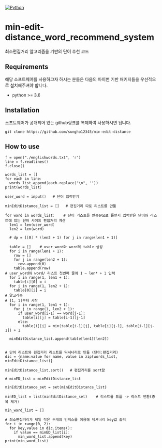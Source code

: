[![Python](https://img.shields.io/badge/Python-Used-blue.svg)](https://shields.io/#/)

# min-edit-distance_word_recommend_system

최소편집거리 알고리즘을 기반의 단어 추천 코드

## Requirements
해당 소프트웨어를 사용하고자 하시는 분들은 다음의 파이썬 기반 패키지들을 우선적으로 설치해주셔야 합니다.

* python >= 3.6

## Installation
소프트웨어가 공개되어 있는 github링크를 복제하여 사용하시면 됩니다.

```
git clone https://github.com/sungho12345/min-edit-distance
```

## How to use
```
f = open("./englishwords.txt", 'r')
line = f.readlines()
f.close()

words_list = []
for each in line:
  words_list.append(each.replace("\n", ''))
print(words_list)

user_word = input()   # 단어 입력받기

minEditDistance_list = []   # 편집거리 따로 리스트를 만듦

for word in words_list:    # 단어 리스트를 반복문으로 돌면서 입력받은 단어와 리스트에 있는 단어 사이의 편집거리 계산
  len1 = len(user_word)
  len2 = len(word)

  # dp = [[0] * (len2 + 1) for j in range(len1 + 1)]

  table = []    # user_word와 word의 table 생성
  for i in range(len1 + 1):
    row = []
    for j in range(len2 + 1):
      row.append(0)
    table.append(row)
# user_word와 word/ 리스트 첫번째 줄에 1 ~ len* + 1 입력   
  for i in range(1, len1 + 1):
    table[i][0] = i
  for i in range(1, len2 + 1):
    table[0][i] = i
# 알고리즘
# [1, 1]부터 시작
  for i in range(1, len1 + 1):
    for j in range(1, len2 + 1):
      if user_word[i-1] == word[j-1]:
        table[i][j] = table[i-1][j-1]
      else:
        table[i][j] = min(table[i-1][j], table[i][j-1], table[i-1][j-1]) + 1

  minEditDistance_list.append(table[len1][len2])


# 단어 리스트와 편집거리 리스트를 딕셔너리로 만듦 (단어:편집거리) 
dic = {name:value for name, value in zip(words_list, minEditDistance_list)}

minEditDistance_list.sort()   # 편집거리를 sort함

# minED_list = minEditDistance_list

minEditDistance_set = set(minEditDistance_list)

minED_list = list(minEditDistance_set)    # 리스트를 튜플 -> 리스트 변환(중복 제거)

min_word_list = []

# 최소편집거리가 제일 작은 두개의 인덱스를 이용해 딕셔너리 key값 출력
for i in range(0, 2): 
  for key,value in dic.items():
    if value == minED_list[i]:
      min_word_list.append(key)
print(min_word_list)
```
